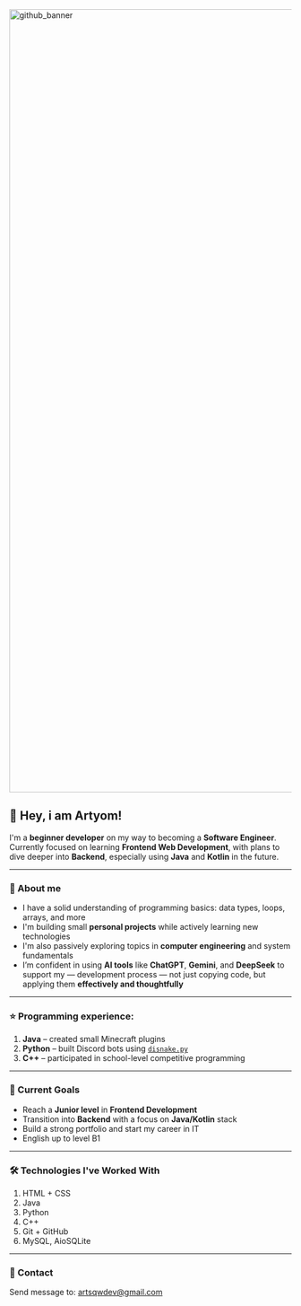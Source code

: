<img width="6000" height="1396" alt="github_banner" src="https://github.com/user-attachments/assets/2696c1a5-2f4f-49c9-bbe6-6a704d821403" />

## 🦉 Hey, i am Artyom!

I'm a **beginner developer** on my way to becoming a **Software Engineer**. Currently focused on learning **Frontend Web Development**, with plans to dive deeper into **Backend**, especially using **Java** and **Kotlin** in the future.

***

### 🧸 About me
- I have a solid understanding of programming basics: data types, loops, arrays, and more
- I'm building small **personal projects** while actively learning new technologies
- I'm also passively exploring topics in **computer engineering** and system fundamentals
- I’m confident in using **AI tools** like **ChatGPT**, **Gemini**, and **DeepSeek** to support my — development process — not just copying code, but applying them **effectively and thoughtfully**

***

### ⭐ Programming experience:
1. **Java** – created small Minecraft plugins
2. **Python** – built Discord bots using [`disnake.py`](https://github.com/DisnakeDev/disnake)
3. **C++** – participated in school-level competitive programming

***

### 🎯 Current Goals
- Reach a **Junior level** in **Frontend Development**
- Transition into **Backend** with a focus on **Java/Kotlin** stack
- Build a strong portfolio and start my career in IT
- English up to level B1

***

### 🛠️ Technologies I've Worked With
1. HTML + CSS
2. Java
3. Python
4. C++
5. Git + GitHub
6. MySQL, AioSQLite

***

### 📨 Contact
Send message to: artsqwdev@gmail.com
